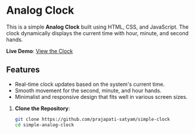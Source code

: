 # Analog Clock

This is a simple **Analog Clock** built using HTML, CSS, and JavaScript. The clock dynamically displays the current time with hour, minute, and second hands.

**Live Demo**: [View the Clock](https://simple-clock-six.vercel.app/)

## Features

- Real-time clock updates based on the system's current time.
- Smooth movement for the second, minute, and hour hands.
- Minimalist and responsive design that fits well in various screen sizes.


1. **Clone the Repository**:

   ```bash
   git clone https://github.com/prajapati-satyam/simple-clock
   cd simple-analog-clock
